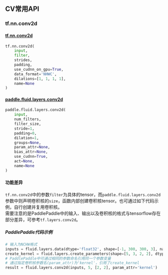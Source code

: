 ## CV常用API

### tf.nn.conv2d

#### [tf.nn.conv2d](https://www.tensorflow.org/api_docs/python/tf/nn/conv2d)

```python
tf.nn.conv2d(
    input,
    filter,
    strides,
    padding,
    use_cudnn_on_gpu=True,
    data_format='NHWC',
    dilations=[1, 1, 1, 1],
    name=None
)
```

#### [paddle.fluid.layers.conv2d](http://www.paddlepaddle.org/documentation/docs/zh/1.2/api_cn/layers_cn.html#paddle.fluid.layers.conv2d)

```python
paddle.fluid.layers.conv2d(
    input,
    num_filters,
    filter_size,
    stride=1,
    padding=0,
    dilation=1,
    groups=None,
    param_attr=None,
    bias_attr=None,
    use_cudnn=True,
    act=None,
    name=None
)
```

#### 功能差异

`tf.nn.conv2d`中的参数`filter`为具体的tensor，而`paddle.fluid.layers.conv2d`参数中则声明卷积核的`size`，函数内部创建卷积核tensor。也可通过如下代码示例，自行创建并复用卷积核。  
需要注意的是PaddlePaddle中的输入、输出以及卷积核的格式与tensorflow存在部分差异，可参考`tf.layers.conv2d`。

##### PaddlePaddle代码示例  
```python
# 输入为NCHW格式
inputs = fluid.layers.data(dtype='float32', shape=[-1, 300, 300, 3], name='inputs')
create_kernel = fluid.layers.create_parameters(shape=[5, 3, 2, 2], dtype='float32', name='kernel')
# PaddlePaddle中可通过相同的参数命名引用同一个参数变量
# 通过指定卷积核参数名(param_attr)为'kernel'，引用了create_kernel
result = fluid.layers.conv2d(inputs, 5, [2, 2], param_attr='kernel')
```
